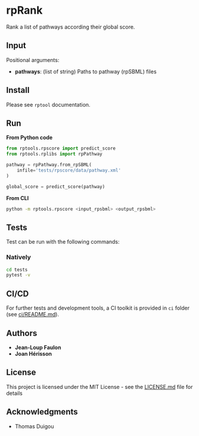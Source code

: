 # rpRank

Rank a list of pathways according their global score.


## Input

Positional arguments:
* **pathways**: (list of string) Paths to pathway (rpSBML) files

## Install
Please see `rptool` documentation.

## Run

<!-- ### rpScore process -->
**From Python code**
```python
from rptools.rpscore import predict_score
from rptools.rplibs import rpPathway

pathway = rpPathway.from_rpSBML(
    infile='tests/rpscore/data/pathway.xml'
)

global_score = predict_score(pathway)
```
**From CLI**
```sh
python -m rptools.rpscore <input_rpsbml> <output_rpsbml>
```

## Tests
Test can be run with the following commands:

### Natively
```bash
cd tests
pytest -v
```

## CI/CD
For further tests and development tools, a CI toolkit is provided in `ci` folder (see [ci/README.md](ci/README.md)).

## Authors

* **Jean-Loup Faulon**
* **Joan Hérisson**

## License

This project is licensed under the MIT License - see the [LICENSE.md](LICENSE.md) file for details

## Acknowledgments

* Thomas Duigou

<!-- ### How to cite rpScore? -->
